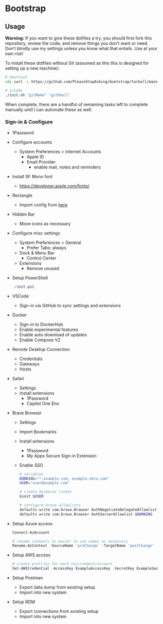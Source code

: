 # Bootstrap

## Usage

**Warning:** If you want to give these dotfiles a try, you should first fork this repository, review the code, and remove things you don’t want or need. Don’t blindly use my settings unless you know what that entails. Use at your own risk!

To install these dotfiles without Git (assumed as this this is designed for setting up a new machine):

```bash
# download
cd; curl -L https://github.com/PleaseStopAsking/bootstrap/tarball/main | tar -xzv --strip-components 1

# invoke
./init.sh "gitName" "gitEmail"
```

When complete, there are a handful of remaining tasks left to complete manually until I can automate these as well.

### Sign-in & Configure

- 1Password

- Configure accounts
  - System Preferences > Internet Accounts
    - Apple ID
    - Email Provider
      - enable mail, notes and reminders

- Install SF Mono font
  - <https://developer.apple.com/fonts/>

- Rectangle
  - Import config from [here](/configs/RectangleConfig.json)

- Hidden Bar
  - Move icons as necessary

- Configure misc settings
  - System Preferences > General
    - Prefer Tabs: always
  - Dock & Menu Bar
    - Control Center
  - Extensions
    - Remove unused

- Setup PowerShell

  ```powershell
  ./init.ps1
  ```

- VSCode
  - Sign-in via GitHub to sync settings and extensions

- Docker
  - Sign-in to DockerHub
  - Enable experimental features
  - Enable auto download of updates
  - Enable Compose V2

- Remote Desktop Connection
  - Credentials
  - Gateways
  - Hosts

- Safari
  - Settings
  - Install extensions
    - 1Password
    - Capitol One Eno

- Brave Browser
  - Settings
  - Import Bookmarks
  - Install extensions
    - 1Password
    - My Apps Secure Sign-in Extension
  - Enable SSO
  
    ```bash
    # variables
    DOMAINS="*.example.com, example.okta.com"
    USER="user@example.com"

    # create kerberos ticket
    kinit $USER

    # configure brave allowlists
    defaults write com.brave.Browser AuthNegotiateDelegateAllowlist $DOMAINS
    defaults write com.brave.Browser AuthServerAllowlist $DOMAINS
    ```

- Setup Azure access

  ```powershell
  Connect-AzAccount

  # rename contexts to easier to use names as necessary
  Rename-AzContext -SourceName 'preChange' -TargetName 'postChange'

  ```

- Setup AWS access

  ```powershell
  # create profiles for each environment/account
  Set-AWSCredential -AccessKey ExampleAccessKey -SecretKey ExampleSecretKey -StoreAs <program_account_user>
  ```

- Setup Postman
  - Export data dump from existing setup
  - Import into new system

- Setup RDM
  - Export connections from existing setup
  - Import into new system
